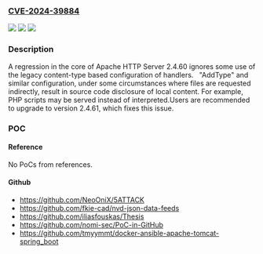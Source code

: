 ### [CVE-2024-39884](https://cve.mitre.org/cgi-bin/cvename.cgi?name=CVE-2024-39884)
![](https://img.shields.io/static/v1?label=Product&message=Apache%20HTTP%20Server&color=blue)
![](https://img.shields.io/static/v1?label=Version&message=%3D%202.4.60%20&color=brighgreen)
![](https://img.shields.io/static/v1?label=Vulnerability&message=Handler%20configuration%20not%20honored&color=brighgreen)

### Description

A regression in the core of Apache HTTP Server 2.4.60 ignores some use of the legacy content-type based configuration of handlers.   "AddType" and similar configuration, under some circumstances where files are requested indirectly, result in source code disclosure of local content. For example, PHP scripts may be served instead of interpreted.Users are recommended to upgrade to version 2.4.61, which fixes this issue.

### POC

#### Reference
No PoCs from references.

#### Github
- https://github.com/NeoOniX/5ATTACK
- https://github.com/fkie-cad/nvd-json-data-feeds
- https://github.com/iliasfouskas/Thesis
- https://github.com/nomi-sec/PoC-in-GitHub
- https://github.com/tmyymmt/docker-ansible-apache-tomcat-spring_boot

